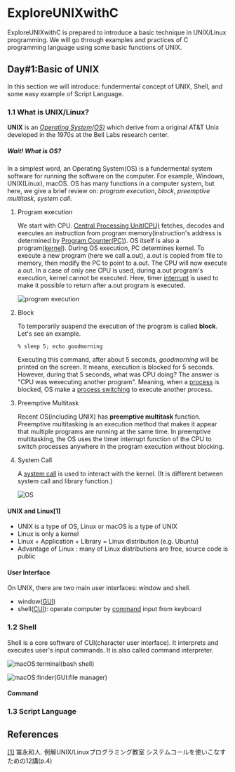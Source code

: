 # ExploreUNIXwithC
  ExploreUNIXwithC is prepared to introduce a basic technique in UNIX/Linux programming. We will go through examples and practices of C programming language using some basic functions of UNIX. 

## Day#1:Basic of UNIX
  In this section we will introduce: fundermental concept of UNIX, Shell, and some easy example of Script Language.
### 1.1 What is UNIX/Linux?
  **UNIX** is an [_Operating System(OS)_](https://en.wikipedia.org/wiki/Operating_system) which derive from a original AT&T Unix developed in the 1970s at the Bell Labs research center. 
##### _Wait! What is OS?_
  In a simplest word, an Operating System(OS) is a fundermental system software for running the software on the computer. For example, Windows, UNIX(Linux), macOS. OS has many functions in a computer system, but here, we give a brief review on:  _program execution_, _block_, _preemptive multitask_, _system call_. 
1. Program execution

      We start with CPU. [Central Processing Unit(CPU)](https://g.co/kgs/SCsae3) fetches, decodes and executes       an instruction from program memory(instruction's address is determined by [Program Counter(PC)](https://en.wikibooks.org/wiki/Microprocessor_Design/Program_Counter)). OS itself is also a           program([kernel](https://en.wikipedia.org/wiki/Kernel_(operating_system))). During OS execution, PC determines kernel.         To execute a new program (here we call a.out), a.out is copied from file to memory, then modify the PC to point to             a.out. The CPU will now execute a.out. In a case of only one CPU is used, during a.out program's execution, kernel             cannot be executed. Here, timer [interrupt](https://en.wikibooks.org/wiki/Operating_System_Design/Processes/Interrupt)         is used to make it possible to return after a.out program is executed. 
      
      ![program execution](https://github.com/mengsay/ExploreUNIXwithC/blob/master/figures/day1/programexecution.png)

2. Block

      To temporarily suspend the execution of the program is called **block**. Let's see an example.
      
      ```
      % sleep 5; echo goodmorning
      ```
      
      Executing this command, after about 5 seconds, _goodmorning_ will be printed on the screen. It means, execution is blocked for 5 seconds. However, during that 5 seconds, what was CPU doing? The answer is "CPU was wexecuting another program".
      Meaning, when a [process](https://g.co/kgs/Ea4Efj) is blocked, OS make a [process switching](https://www.streetdirectory.com/travel_guide/137699/computers/process_switching.html) to execute another process.
      
3. Preemptive Multitask

      Recent OS(including UNIX) has **preemptive multitask** function. Preemptive multitasking is an execution method that makes it appear that multiple programs are running at the same time. In preemptive multitasking, the OS uses the timer interrupt function of the CPU to switch processes anywhere in the program execution without blocking. 
      
4. System Call

      A [system call](https://g.co/kgs/JmKw8D) is used to interact with the kernel. (It is different between system call and library function.)
      
      ![OS](https://github.com/mengsay/ExploreUNIXwithC/blob/master/figures/day1/systemcall.png)

      
#### **UNIX and Linux**[1]

* UNIX is a type of OS, Linux or macOS is a type of UNIX
* Linux is only a kernel
* Linux + Application + Library = Linux distribution (e.g. Ubuntu)
* Advantage of Linux : many of Linux distributions are free, source code is public

#### **User Interface**

On UNIX, there are two main user interfaces: window and shell.
* window([GUI](https://www.geeksforgeeks.org/what-is-the-difference-between-gui-and-cui/))
* shell([CUI](https://www.geeksforgeeks.org/what-is-the-difference-between-gui-and-cui/)): operate computer by [command](https://g.co/kgs/ip3zRh) input from keyboard

### 1.2 Shell

Shell is a core software of CUI(character user interface). It interprets and executes user's input commands. It is also called command interpreter.

![macOS:terminal(bash shell)](https://github.com/mengsay/ExploreUNIXwithC/blob/master/figures/day1/terminalscreen.png)

![macOS:finder(GUI:file manager)](https://github.com/mengsay/ExploreUNIXwithC/blob/master/figures/day1/finderscreen.png)

#### Command

### 1.3 Script Language

## References
[\[1\]](https://www.amazon.co.jp/%E4%BE%8B%E8%A7%A3UNIX-Linux%E3%83%97%E3%83%AD%E3%82%B0%E3%83%A9%E3%83%9F%E3%83%B3%E3%82%B0%E6%95%99%E5%AE%A4-%E3%82%B7%E3%82%B9%E3%83%86%E3%83%A0%E3%82%B3%E3%83%BC%E3%83%AB%E3%82%92%E4%BD%BF%E3%81%84%E3%81%93%E3%81%AA%E3%81%99%E3%81%9F%E3%82%81%E3%81%AE12%E8%AC%9B-%E5%86%A8%E6%B0%B8%E5%92%8C%E4%BA%BA-ebook/dp/B07D38LMT4/ref=sr_1_4?__mk_ja_JP=%E3%82%AB%E3%82%BF%E3%82%AB%E3%83%8A&dchild=1&keywords=unix%2Flinux&qid=1587973525&sr=8-4) 冨永和人. 例解UNIX/Linuxプログラミング教室 システムコールを使いこなすための12講(p.4)
